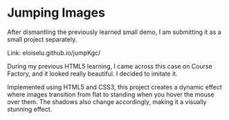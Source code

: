 # Jumping Images

After dismantling the previously learned small demo, I am submitting it as a small project separately.

Link: eloiselu.github.io/jumpKgc/

During my previous HTML5 learning, I came across this case on Course Factory, and it looked really beautiful. I decided to imitate it.

Implemented using HTML5 and CSS3, this project creates a dynamic effect where images transition from flat to standing when you hover the mouse over them. The shadows also change accordingly, making it a visually stunning effect.
